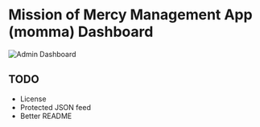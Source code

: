 # Mission of Mercy Management App (momma) Dashboard

![Admin Dashboard](http://i.imgur.com/evXrBLQ.jpg)

## TODO

- License
- Protected JSON feed
- Better README
